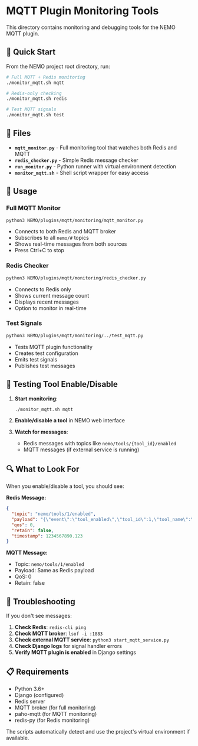 # MQTT Plugin Monitoring Tools

This directory contains monitoring and debugging tools for the NEMO MQTT plugin.

## 🚀 Quick Start

From the NEMO project root directory, run:

```bash
# Full MQTT + Redis monitoring
./monitor_mqtt.sh mqtt

# Redis-only checking
./monitor_mqtt.sh redis

# Test MQTT signals
./monitor_mqtt.sh test
```

## 📁 Files

- **`mqtt_monitor.py`** - Full monitoring tool that watches both Redis and MQTT
- **`redis_checker.py`** - Simple Redis message checker
- **`run_monitor.py`** - Python runner with virtual environment detection
- **`monitor_mqtt.sh`** - Shell script wrapper for easy access

## 🔧 Usage

### Full MQTT Monitor
```bash
python3 NEMO/plugins/mqtt/monitoring/mqtt_monitor.py
```
- Connects to both Redis and MQTT broker
- Subscribes to all `nemo/#` topics
- Shows real-time messages from both sources
- Press Ctrl+C to stop

### Redis Checker
```bash
python3 NEMO/plugins/mqtt/monitoring/redis_checker.py
```
- Connects to Redis only
- Shows current message count
- Displays recent messages
- Option to monitor in real-time

### Test Signals
```bash
python3 NEMO/plugins/mqtt/monitoring/../test_mqtt.py
```
- Tests MQTT plugin functionality
- Creates test configuration
- Emits test signals
- Publishes test messages

## 🧪 Testing Tool Enable/Disable

1. **Start monitoring**:
   ```bash
   ./monitor_mqtt.sh mqtt
   ```

2. **Enable/disable a tool** in NEMO web interface

3. **Watch for messages**:
   - Redis messages with topics like `nemo/tools/{tool_id}/enabled`
   - MQTT messages (if external service is running)

## 🔍 What to Look For

When you enable/disable a tool, you should see:

**Redis Message:**
```json
{
  "topic": "nemo/tools/1/enabled",
  "payload": "{\"event\":\"tool_enabled\",\"tool_id\":1,\"tool_name\":\"Tool Name\",\"tool_status\":true,\"timestamp\":1234567890.123}",
  "qos": 0,
  "retain": false,
  "timestamp": 1234567890.123
}
```

**MQTT Message:**
- Topic: `nemo/tools/1/enabled`
- Payload: Same as Redis payload
- QoS: 0
- Retain: false

## 🚨 Troubleshooting

If you don't see messages:

1. **Check Redis**: `redis-cli ping`
2. **Check MQTT broker**: `lsof -i :1883`
3. **Check external MQTT service**: `python3 start_mqtt_service.py`
4. **Check Django logs** for signal handler errors
5. **Verify MQTT plugin is enabled** in Django settings

## 📋 Requirements

- Python 3.6+
- Django (configured)
- Redis server
- MQTT broker (for full monitoring)
- paho-mqtt (for MQTT monitoring)
- redis-py (for Redis monitoring)

The scripts automatically detect and use the project's virtual environment if available.
